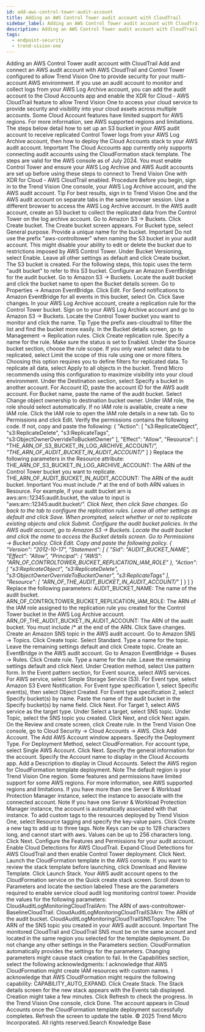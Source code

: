 ```yaml
---
id: add-aws-control-tower-audit-account
title: Adding an AWS Control Tower audit account with CloudTrail
sidebar_label: Adding an AWS Control Tower audit account with CloudTrail
description: Adding an AWS Control Tower audit account with CloudTrail
tags:
  - endpoint-security
  - trend-vision-one
---
```


 Adding an AWS Control Tower audit account with CloudTrail Add and connect an AWS audit account with AWS CloudTrail and Control Tower configured to allow Trend Vision One to provide security for your multi-account AWS environment. If you use an audit account to monitor and collect logs from your AWS Log Archive account, you can add the audit account to the Cloud Accounts app and enable the XDR for Cloud - AWS CloudTrail feature to allow Trend Vision One to access your cloud service to provide security and visibility into your cloud assets across multiple accounts. Some Cloud Account features have limited support for AWS regions. For more information, see AWS supported regions and limitations. The steps below detail how to set up an S3 bucket in your AWS audit account to receive replicated Control Tower logs from your AWS Log Archive account, then how to deploy the Cloud Accounts stack to your AWS audit account. Important The Cloud Accounts app currently only supports connecting audit accounts using the CloudFormation stack template. The steps are valid for the AWS console as of July 2024. You must enable Control Tower and ensure your AWS Log Archive and AWS Audit accounts are set up before using these steps to connect to Trend Vision One with XDR for Cloud - AWS CloudTrail enabled. Procedure Before you begin, sign in to the Trend Vision One console, your AWS Log Archive account, and the AWS audit account. Tip For best results, sign in to Trend Vision One and the AWS audit account on separate tabs in the same browser session. Use a different browser to access the AWS Log Archive account. In the AWS audit account, create an S3 bucket to collect the replicated data from the Control Tower on the log archive account. Go to Amazon S3 → Buckets. Click Create bucket. The Create bucket screen appears. For Bucket type, select General purpose. Provide a unique name for the bucket. Important Do not use the prefix "aws-controltower" when naming the S3 bucket in your audit account. This might disable your ability to edit or delete the bucket due to restrictions imposed by AWS Control Tower. Under Bucket Versioning, select Enable. Leave all other settings as default and click Create bucket. The S3 bucket is created. For the following steps, this topic uses the term "audit bucket" to refer to this S3 bucket. Configure an Amazon EventBridge for the audit bucket. Go to Amazon S3 → Buckets. Locate the audit bucket and click the bucket name to open the Bucket details screen. Go to Properties → Amazon EventBridge. Click Edit. For Send notifications to Amazon EventBridge for all events in this bucket, select On. Click Save changes. In your AWS Log Archive account, create a replication rule for the Control Tower bucket. Sign on to your AWS Log Archive account and go to Amazon S3 → Buckets. Locate the Control Tower bucket you want to monitor and click the name. Tip Type the prefix aws-cloudtrail to filter the list and find the bucket more easily. In the Bucket details screen, go to Management → Replication rules. Click Create replication rule. Specify a name for the rule. Make sure the status is set to Enabled. Under the Source bucket section, choose the rule scope. If you only want select data to be replicated, select Limit the scope of this rule using one or more filters. Choosing this option requires you to define filters for replicated data. To replicate all data, select Apply to all objects in the bucket. Trend Micro recommends using this configuration to maximize visibility into your cloud environment. Under the Destination section, select Specify a bucket in another account. For Account ID, paste the account ID for the AWS audit account. For Bucket name, paste the name of the audit bucket. Select Change object ownership to destination bucket owner. Under IAM role, the role should select automatically. If no IAM role is available, create a new IAM role. Click the IAM role to open the IAM role details in a new tab. Go to Permissions and click Edit. Verify the permissions contains the following code. If not, copy and paste the following: { "Action": [ "s3:ReplicateObject", "s3:ReplicateDelete", "s3:ReplicateTags", "s3:ObjectOwnerOverrideToBucketOwner" ], "Effect": "Allow", "Resource": [ "THE_ARN_OF_S3_BUCKET_IN_LOG_ARCHIVE_ACCOUNT/*", "THE_ARN_OF_AUDIT_BUCKET_IN_AUDIT_ACCOUNT/*" ] } Replace the following parameters in the Resource attribute: THE_ARN_OF_S3_BUCKET_IN_LOG_ARCHIVE_ACCOUNT: The ARN of the Control Tower bucket you want to replicate. THE_ARN_OF_AUDIT_BUCKET_IN_AUDIT_ACCOUNT: The ARN of the audit bucket. Important You must include /* at the end of both ARN values in Resource. For example, if your audit bucket arn is aws:arn::12345:audit.bucket, the value to input is "aws:arn::12345:audit.bucket/*". Click Next, then click Save changes. Go back to the tab to configure the replication rules. Leave all other settings as default and click Save. When prompted, select whether or not to replicate existing objects and click Submit. Configure the audit bucket policies. In the AWS audit account, go to Amazon S3 → Buckets. Locate the audit bucket and click the name to access the Bucket details screen. Go to Permissions → Bucket policy. Click Edit. Copy and paste the following policy. { "Version": "2012-10-17", "Statement": [ { "Sid": "AUDIT_BUCKET_NAME", "Effect": "Allow", "Principal": { "AWS": "ARN_OF_CONTROLTOWER_BUCKET_REPLICATION_IAM_ROLE" }, "Action": [ "s3:ReplicateObject", "s3:ReplicateDelete", "s3:ObjectOwnerOverrideToBucketOwner", "s3:ReplicateTags" ], "Resource": [ "ARN_OF_THE_AUDIT_BUCKET_IN_AUDIT_ACCOUNT/*" ] } ] } Replace the following parameters: AUDIT_BUCKET_NAME: The name of the audit bucket. ARN_OF_CONTROLTOWER_BUCKET_REPLICATION_IAM_ROLE: The ARN of the IAM role assigned to the replication rule you created for the Control Tower bucket in the AWS Log Archive account. ARN_OF_THE_AUDIT_BUCKET_IN_AUDIT_ACCOUNT: The ARN of the audit bucket. You must include /* at the end of the ARN. Click Save changes. Create an Amazon SNS topic in the AWS audit account. Go to Amazon SNS → Topics. Click Create topic. Select Standard. Type a name for the topic. Leave the remaining settings default and click Create topic. Create an EventBridge in the AWS audit account. Go to Amazon EventBridge → Buses → Rules. Click Create rule. Type a name for the rule. Leave the remaining settings default and click Next. Under Creation method, select Use pattern form. In the Event pattern section, for Event source, select AWS services. For AWS service, select Simple Storage Service (S3). For Event type, select Amazon S3 Event Notification. For Event type specification 1, select Specific event(s), then select Object Created. For Event type specification 2, select Specify bucket(s) by name. Paste the name of the audit bucket in the Specify bucket(s) by name field. Click Next. For Target 1, select AWS service as the target type. Under Select a target, select SNS topic. Under Topic, select the SNS topic you created. Click Next, and click Next again. On the Review and create screen, click Create rule. In the Trend Vision One console, go to Cloud Security → Cloud Accounts → AWS. Click Add Account. The Add AWS Account window appears. Specify the Deployment Type. For Deployment Method, select CloudFormation. For account type, select Single AWS Account. Click Next. Specify the general information for the account. Specify the Account name to display in the Cloud Accounts app. Add a Description to display in Cloud Accounts. Select the AWS region for CloudFormation template deployment. Note The default region is your Trend Vision One region. Some features and permissions have limited support for some AWS regions. For more information, see AWS supported regions and limitations. If you have more than one Server & Workload Protection Manager instance, select the instance to associate with the connected account. Note If you have one Server & Workload Protection Manager instance, the account is automatically associated with that instance. To add custom tags to the resources deployed by Trend Vision One, select Resource tagging and specify the key-value pairs. Click Create a new tag to add up to three tags. Note Keys can be up to 128 characters long, and cannot start with aws. Values can be up to 256 characters long. Click Next. Configure the Features and Permissions for your audit account. Enable Cloud Detections for AWS CloudTrail. Expand Cloud Detections for AWS CloudTrail and then enable Control Tower deployment. Click Next. Launch the CloudFormation template in the AWS console. If you want to review the stack template before launching, click Download and Review Template. Click Launch Stack. Your AWS audit account opens to the CloudFormation service on the Quick create stack screen. Scroll down to Parameters and locate the section labeled These are the parameters required to enable service cloud audit log monitoring control tower. Provide the values for the following parameters: CloudAuditLogMonitoringCloudTrailArn: The ARN of aws-controltower-BaselineCloudTrail. CloudAuditLogMonitoringCloudTrailS3Arn: The ARN of the audit bucket. CloudAuditLogMonitoringCloudTrailSNSTopicArn: The ARN of the SNS topic you created in your AWS audit account. Important The monitored CloudTrail and CloudTrail SNS must be on the same account and located in the same region you selected for the template deployment. Do not change any other settings in the Parameters section. CloudFormation automatically provides the settings for the parameters. Changing parameters might cause stack creation to fail. In the Capabilities section, select the following acknowledgments: I acknowledge that AWS CloudFormation might create IAM resources with custom names. I acknowledge that AWS CloudFormation might require the following capability: CAPABILITY_AUTO_EXPAND. Click Create Stack. The Stack details screen for the new stack appears with the Events tab displayed. Creation might take a few minutes. Click Refresh to check the progress. In the Trend Vision One console, click Done. The account appears in Cloud Accounts once the CloudFormation template deployment successfully completes. Refresh the screen to update the table. © 2025 Trend Micro Incorporated. All rights reserved.Search Knowledge Base